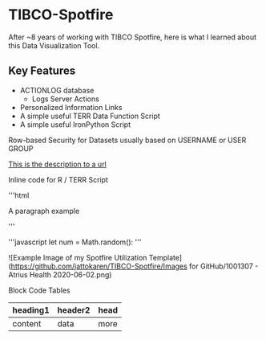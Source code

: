 # TIBCO-Spotfire
After ~8 years of working with TIBCO Spotfire, here is what I learned about this Data Visualization Tool.


## Key Features
- ACTIONLOG database
  - Logs Server Actions
- Personalized Information Links
- A simple useful TERR Data Function Script
- A simple useful IronPython Script


Row-based Security for Datasets usually based on USERNAME or USER GROUP


[This is the description to a url](www.google.com)

Inline code for R / TERR Script

'''html
<p>A paragraph example</p>
'''

'''javascript
let num = Math.random():
'''

![Example Image of my Spotfire Utilization Template](https://github.com/jattokaren/TIBCO-Spotfire/Images for GitHub/1001307 - Atrius Health 2020-06-02.png)

Block Code
Tables

| heading1 | header2 | head |
| --- | --- | --- |
| content | data | more |
